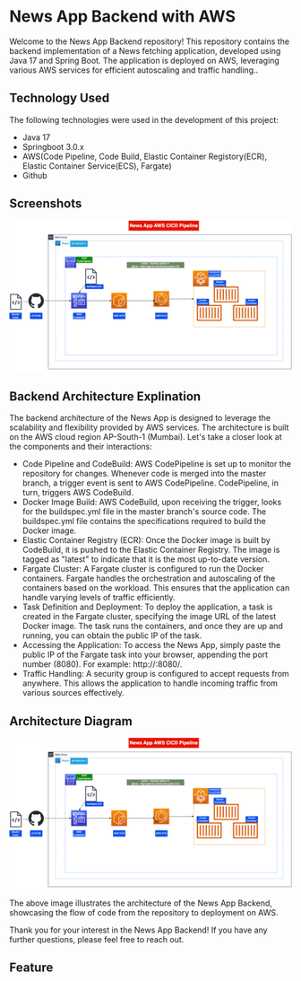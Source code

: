 
# News App Backend with AWS

Welcome to the News App Backend repository! This repository contains the backend implementation of a News fetching application, developed using Java 17 and Spring Boot. The application is deployed on AWS, leveraging various AWS services for efficient autoscaling and traffic handling..




## Technology Used
The following technologies were used in the development of this project:

- Java 17
- Springboot 3.0.x
- AWS(Code Pipeline, Code Build, Elastic Container Registory(ECR), Elastic Container Service(ECS), Fargate)
- Github

## Screenshots

![App Screenshot](https://github.com/nischal-jadhav123/readme_screenshots_global/blob/main/news-api-app-architecture.drawio.png?raw=true)


## Backend Architecture Explination

The backend architecture of the News App is designed to leverage the scalability and flexibility provided by AWS services. The architecture is built on the AWS cloud region AP-South-1 (Mumbai). Let's take a closer look at the components and their interactions:

- Code Pipeline and CodeBuild: AWS CodePipeline is set up to monitor the repository for changes. Whenever code is merged into the master branch, a trigger event is sent to AWS CodePipeline. CodePipeline, in turn, triggers AWS CodeBuild.
- Docker Image Build: AWS CodeBuild, upon receiving the trigger, looks for the buildspec.yml file in the master branch's source code. The buildspec.yml file contains the specifications required to build the Docker image.
- Elastic Container Registry (ECR): Once the Docker image is built by CodeBuild, it is pushed to the Elastic Container Registry. The image is tagged as "latest" to indicate that it is the most up-to-date version.
- Fargate Cluster: A Fargate cluster is configured to run the Docker containers. Fargate handles the orchestration and autoscaling of the containers based on the workload. This ensures that the application can handle varying levels of traffic efficiently.
- Task Definition and Deployment: To deploy the application, a task is created in the Fargate cluster, specifying the image URL of the latest Docker image. The task runs the containers, and once they are up and running, you can obtain the public IP of the task.
- Accessing the Application: To access the News App, simply paste the public IP of the Fargate task into your browser, appending the port number (8080). For example: http://<publicIP>:8080/.
- Traffic Handling: A security group is configured to accept requests from anywhere. This allows the application to handle incoming traffic from various sources effectively.

## Architecture Diagram
    
![App Screenshot](https://github.com/nischal-jadhav123/readme_screenshots_global/blob/main/news-api-app-architecture.drawio.png?raw=true)
    
The above image illustrates the architecture of the News App Backend, showcasing the flow of code from the repository to deployment on AWS.

Thank you for your interest in the News App Backend! If you have any further questions, please feel free to reach out.

    


    






## Feature
